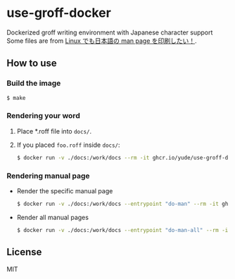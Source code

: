 # use-groff-docker

Dockerized groff writing environment with Japanese character support
Some files are from [Linux でも日本語の man page を印刷したい！](https://zenn.dev/kusaremkn/articles/1b4bf13e0b938b).

## How to use

### Build the image
```bash
$ make
```

### Rendering your word

1. Place *.roff file into `docs/`.

2. If you placed `foo.roff` inside `docs/`:
    ```bash
    $ docker run -v ./docs:/work/docs --rm -it ghcr.io/yude/use-groff-docker:master foo.roff
    ```

### Rendering manual page

* Render the specific manual page
    ```bash
    $ docker run -v ./docs:/work/docs --entrypoint "do-man" --rm -it ghcr.io/yude/use-groff-docker:master cat.1
    ```
* Render all manual pages
    ```bash
    $ docker run -v ./docs:/work/docs --entrypoint "do-man-all" --rm -it ghcr.io/yude/use-groff-docker:master
    ```

## License

MIT
